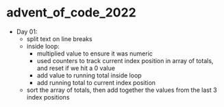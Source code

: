# advent_of_code_2022

- Day 01:
    - split text on line breaks
    - inside loop:
        - multiplied value to ensure it was numeric
        - used counters to track current index position in array of totals, and reset if we hit a 0 value
        - add value to running total inside loop
        - add running total to current index position
    - sort the array of totals, then add together the values from the last 3 index positions

    